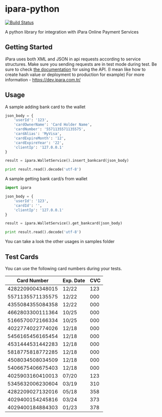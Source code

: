 # ipara-python

[![Build Status](https://travis-ci.org/abdurrahman/ipara-python.svg?branch=master)](https://travis-ci.org/abdurrahman/ipara-python)

A python library for integration with iPara Online Payment Services

## Getting Started

iPara uses both XML and JSON in api requests according to service structures.
Make sure you sending requests are in test mode during test.
Be sure to check [the documentation](https://dev.ipara.com.tr/) for using the API. (I mean like how to create hash value or deployment to production for example)
For more information - https://dev.ipara.com.tr/

## Usage

A sample adding bank card to the wallet

```python
json_body = {
    'userId': '123',
    'cardOwnerName': 'Card Holder Name',
    'cardNumber': '5571135571135575',
    'cardAlias': 'MyVisa',
    'cardExpireMonth': '12',
    'cardExpireYear': '22',
    'clientIp': '127.0.0.1'
}

result = ipara.WalletService().insert_bankcard(json_body)

print result.read().decode('utf-8')
```

A sample getting bank card/s from wallet

```python
import ipara

json_body = {
    'userId': '123',
    'cardId': '',
    'clientIp': '127.0.0.1'
}

result = ipara.WalletService().get_bankcard(json_body)

print result.read().decode('utf-8')
```

You can take a look the other usages in samples folder

## Test Cards

You can use the following card numbers during your tests.

| Card Number    	    | Exp. Date   	| CVC 	|
|------------------	    |---------- 	|-----	|
| 4282209004348015 	    | 12/22         | 123 	|
| 5571135571135575 	    | 12/22         | 000 	|
| 4355084355084358 	    | 12/22         | 000 	|
| 4662803300111364 	    | 10/25         | 000 	|
| 5166570072166334 	    | 10/25         | 000 	|
| 4022774022774026 	    | 12/18         | 000 	|
| 5456165456165454 	    | 12/18         | 000 	|
| 4531444531442283 	    | 12/18         | 000 	|
| 5818775818772285 	    | 12/18         | 000 	|
| 4508034508034509 	    | 12/18         | 000 	|
| 5406675406675403 	    | 12/18         | 000 	|
| 4025903160410013 	    | 07/20         | 123 	|
| 5345632006230604 	    | 03/19         | 310 	|
| 4282209027132016 	    | 05/18         | 358 	|
| 4029400154245816 	    | 03/24         | 373 	|
| 4029400184884303 	    | 01/23         | 378 	|